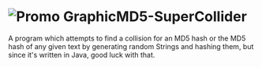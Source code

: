 ![Promo Graphic](http://i.imgur.com/n85TCK5.png)MD5-SuperCollider
=================

A program which attempts to find a collision for an MD5 hash or the MD5 hash of any given text by generating random Strings and hashing them, but since it's written in Java, good luck with that.
